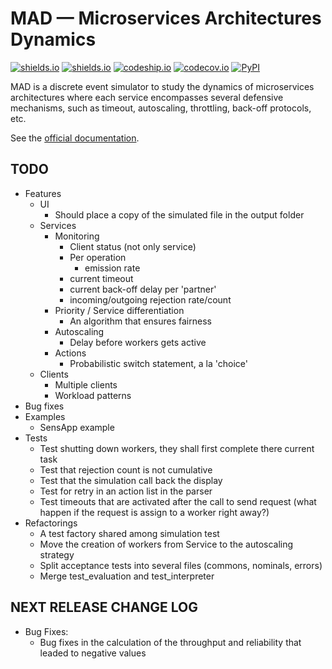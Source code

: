 # MAD &mdash; Microservices Architectures Dynamics

[![shields.io](https://img.shields.io/pypi/v/MAD.svg)](https://pypi.python.org/pypi/MAD)
[![shields.io](https://img.shields.io/pypi/l/MAD.svg)](http://www.gnu.org/licenses/gpl-3.0.en.html)
[![codeship.io](https://img.shields.io/codeship/68381610-6386-0133-dbbe-16f6a7024b95.svg)](https://codeship.com/projects/112817)
[![codecov.io](https://img.shields.io/codecov/c/github/fchauvel/MAD/master.svg)](https://codecov.io/github/fchauvel/MAD)
[![PyPI](https://img.shields.io/pypi/dm/MAD.svg)](http://pypi-ranking.info/module/MAD)


MAD is a discrete event simulator to study the dynamics of microservices architectures where each service encompasses 
several defensive mechanisms, such as timeout, autoscaling, throttling, back-off protocols, etc.

See the [official documentation](http://www.pythonhosted.org/MAD).

## TODO

 * Features
    * UI
        * Should place a copy of the simulated file in the output folder
    * Services
        * Monitoring
            * Client status (not only service)
            * Per operation
                * emission rate
            * current timeout
            * current back-off delay per 'partner'
            * incoming/outgoing rejection rate/count
        * Priority / Service differentiation
            * An algorithm that ensures fairness
        * Autoscaling
            * Delay before workers gets active
        * Actions
            * Probabilistic switch statement, a la 'choice'
    * Clients
        * Multiple clients
        * Workload patterns
 * Bug fixes
 * Examples
    * SensApp example
 * Tests
    * Test shutting down workers, they shall first complete there current task
    * Test that rejection count is not cumulative
    * Test that the simulation call back the display
    * Test for retry in an action list in the parser
    * Test timeouts that are activated after the call to send request (what happen if the request is assign to a worker
    right away?)
 * Refactorings
    * A test factory shared among simulation test
    * Move the creation of workers from Service to the autoscaling strategy
    * Split acceptance tests into several files (commons, nominals, errors)
    * Merge test_evaluation and test_interpreter
 
## NEXT RELEASE CHANGE LOG

 * Bug Fixes:
    * Bug fixes in the calculation of the throughput and reliability that leaded to negative values




    